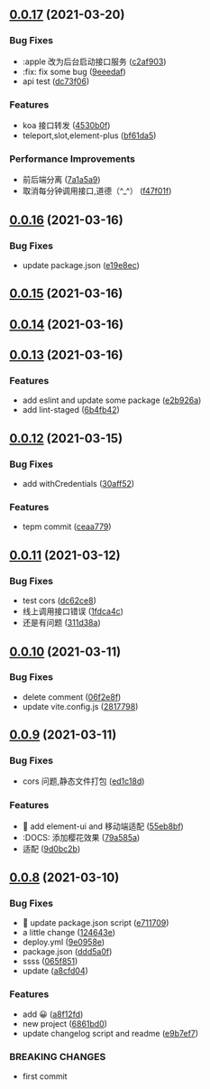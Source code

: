 ## [0.0.17](https://github.com/longer008/baohe/compare/v0.0.16...v0.0.17) (2021-03-20)

### Bug Fixes

- :apple 改为后台启动接口服务 ([c2af903](https://github.com/longer008/baohe/commit/c2af9030d9a0e9193287b2d2e51fad885f7497b2))
- :fix: fix some bug ([9eeedaf](https://github.com/longer008/baohe/commit/9eeedaf3d04f7cf24a74af5a1d970fa5463142c5))
- api test ([dc73f06](https://github.com/longer008/baohe/commit/dc73f069c1cdf2aad9f3e7136b8d3008cc4faedd))

### Features

- koa 接口转发 ([4530b0f](https://github.com/longer008/baohe/commit/4530b0ffab33b59c0e1e1cd98bac4b36d5806d8d))
- teleport,slot,element-plus ([bf61da5](https://github.com/longer008/baohe/commit/bf61da53006af8582795429c969b038be5511eff))

### Performance Improvements

- 前后端分离 ([7a1a5a9](https://github.com/longer008/baohe/commit/7a1a5a938ff82258220953f4a62bb8b54087d9a2))
- 取消每分钟调用接口,道德（^\_^） ([f47f01f](https://github.com/longer008/baohe/commit/f47f01f4b80c0f84fcbd7d7ce5b6ed6b006e7994))

## [0.0.16](https://github.com/longer008/baohe/compare/v0.0.15...v0.0.16) (2021-03-16)

### Bug Fixes

- update package.json ([e19e8ec](https://github.com/longer008/baohe/commit/e19e8ec6a2832f9535bf7fbddec770e0091055c5))

## [0.0.15](https://github.com/longer008/baohe/compare/v0.0.14...v0.0.15) (2021-03-16)

## [0.0.14](https://github.com/longer008/baohe/compare/v0.0.13...v0.0.14) (2021-03-16)

## [0.0.13](https://github.com/longer008/baohe/compare/v0.0.12...v0.0.13) (2021-03-16)

### Features

- add eslint and update some package ([e2b926a](https://github.com/longer008/baohe/commit/e2b926a466063ad05c6136f0f5997b5de7d0604a))
- add lint-staged ([6b4fb42](https://github.com/longer008/baohe/commit/6b4fb420c906dafe16e9b3013311bcbd35424624))

## [0.0.12](https://github.com/longer008/baohe/compare/v0.0.11...v0.0.12) (2021-03-15)

### Bug Fixes

- add withCredentials ([30aff52](https://github.com/longer008/baohe/commit/30aff5233828a9521aba181e052a46d8357f4beb))

### Features

- tepm commit ([ceaa779](https://github.com/longer008/baohe/commit/ceaa77920b329e73f693bff0e17f99b29f0a9dd2))

## [0.0.11](https://github.com/longer008/baohe/compare/v0.0.10...v0.0.11) (2021-03-12)

### Bug Fixes

- test cors ([dc62ce8](https://github.com/longer008/baohe/commit/dc62ce8084aa8ff2288410a778449d66cce96d3a))
- 线上调用接口错误 ([1fdca4c](https://github.com/longer008/baohe/commit/1fdca4c9fbe2f7c32e4abca71b4c65c74da6d563))
- 还是有问题 ([311d38a](https://github.com/longer008/baohe/commit/311d38a3fa6554964e9e2131e5bf7d0c98165cab))

## [0.0.10](https://github.com/longer008/baohe/compare/v0.0.9...v0.0.10) (2021-03-11)

### Bug Fixes

- delete comment ([06f2e8f](https://github.com/longer008/baohe/commit/06f2e8fc52313122a552df679ee8b554252ed57f))
- update vite.config.js ([2817798](https://github.com/longer008/baohe/commit/281779814378f7af486803da517d4e7863df1f22))

## [0.0.9](https://github.com/longer008/baohe/compare/v0.0.8...v0.0.9) (2021-03-11)

### Bug Fixes

- cors 问题,静态文件打包 ([ed1c18d](https://github.com/longer008/baohe/commit/ed1c18d5206cf2ccad9314be2b1aaf964be8c190))

### Features

- :apple: add element-ui and 移动端适配 ([55eb8bf](https://github.com/longer008/baohe/commit/55eb8bf16d32d04b533f115a2a2ed369a56bcfff))
- :DOCS: 添加樱花效果 ([79a585a](https://github.com/longer008/baohe/commit/79a585a989f3a6bfb0262b916eb3a131a53ebbec))
- 适配 ([9d0bc2b](https://github.com/longer008/baohe/commit/9d0bc2b48ae6719d43c163c3d1cb075af2e8a2a8))

## [0.0.8](https://github.com/longer008/baohe/compare/6861bd0d9a6b8fcad920df05c8e97912d53d96bf...v0.0.8) (2021-03-10)

### Bug Fixes

- :apple: update package.json script ([e711709](https://github.com/longer008/baohe/commit/e711709d3ae10af4459dccce4b3a101ab4d62524))
- a little change ([124643e](https://github.com/longer008/baohe/commit/124643ef97b6a957b9c8c55300c85d19c7802296))
- deploy.yml ([9e0958e](https://github.com/longer008/baohe/commit/9e0958ec537f6e0c7edd064101c5a9c0f92a5d18))
- package.json ([ddd5a0f](https://github.com/longer008/baohe/commit/ddd5a0fab04ec807949d180a170d7db189cd31f8))
- ssss ([065f851](https://github.com/longer008/baohe/commit/065f85134ff7aa9692f9769372590bb758acd384))
- update ([a8cfd04](https://github.com/longer008/baohe/commit/a8cfd048299d47e08d6ac02c2a112e30792165e7))

### Features

- add 😀 ([a8f12fd](https://github.com/longer008/baohe/commit/a8f12fd97c366a889511c286471c4ca0ebaacff5))
- new project ([6861bd0](https://github.com/longer008/baohe/commit/6861bd0d9a6b8fcad920df05c8e97912d53d96bf))
- update changelog script and readme ([e9b7ef7](https://github.com/longer008/baohe/commit/e9b7ef7ef9ac758ae5c5ab2a101569c67548c93e))

### BREAKING CHANGES

- first commit
